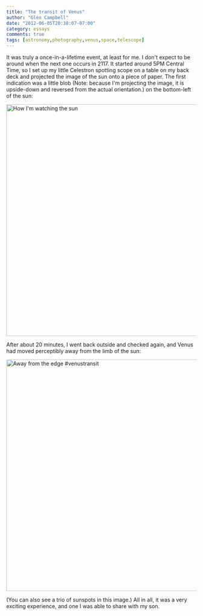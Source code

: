 ```yaml
---
title: "The transit of Venus"
author: "Glen Campbell"
date: "2012-06-05T20:38:07-07:00"
category: essays
comments: true
tags: [astronomy,photography,venus,space,telescope]
---
```


It was truly a once-in-a-lifetime event, at least for me. I don't
expect to be around when the next one occurs in 2117. It started
around 5PM Central Time, so I set up my little Celestron spotting
scope on a table on my back deck and projected the image of the sun
onto a piece of paper. The first indication was a little blob (Note:
because I'm projecting the image, it is upside-down and reversed
from the actual orientation.) on the bottom-left of the sun:

<a href="http://www.flickr.com/photos/gecampbell/7157882689/"
title="How I'm watching the sun by gecampbell, on Flickr"><img
src="http://farm8.staticflickr.com/7097/7157882689_8691467b48_z.jpg"
width="612" height="612" alt="How I'm watching the sun" class="center"></a>

After about 20 minutes, I went back outside and checked again, and
Venus had moved perceptibly away from the limb of the sun:

<a href="http://www.flickr.com/photos/gecampbell/7343125738/"
title="Away from the edge #venustransit by gecampbell, on Flickr"><img
src="http://farm9.staticflickr.com/8143/7343125738_962f21fee9_z.jpg"
width="612" height="612" alt="Away from the edge #venustransit"
class="center"></a>

(You can also see a trio of sunspots in this image.) All in all,
it was a very exciting experience, and one I was able to share with
my son.


